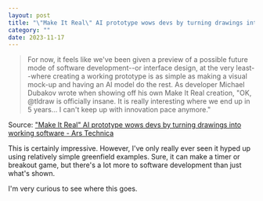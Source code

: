 ```yaml
---
layout: post
title: "\"Make It Real\" AI prototype wows devs by turning drawings into working software"
category: ""
date: 2023-11-17
---
```


>For now, it feels like we've been given a preview of a possible future mode of software development--or interface design, at the very least--where creating a working prototype is as simple as making a visual mock-up and having an AI model do the rest. As developer Michael Dubakov wrote when showing off his own Make It Real creation, "OK, @tldraw is officially insane. It is really interesting where we end up in 5 years... I can't keep up with innovation pace anymore."

Source: ["Make It Real" AI prototype wows devs by turning drawings into working software - Ars Technica](https://arstechnica.com/information-technology/2023/11/ai-powered-drawing-app-stuns-developers-by-turning-sketches-into-functional-games/)

This is certainly impressive. However, I've only really ever seen it hyped up using relatively simple greenfield examples. Sure, it can make a timer or breakout game, but there's a lot more to software development than just what's shown. 

I'm very curious to see where this goes.

